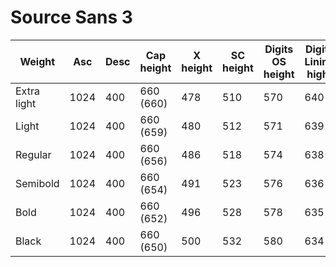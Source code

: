 # Source Sans 3

| Weight | Asc | Desc | Cap height | X height | SC height | Digits OS height | Digits Lining hight |
|--------|-----|------|------------|----------|-----------|------------------|---------------------|
| Extra light | 1024 | 400 | 660 (660) | 478 | 510 | 570 | 640 |
| Light       | 1024 | 400 | 660 (659) | 480 | 512 | 571 | 639 |
| Regular     | 1024 | 400 | 660 (656) | 486 | 518 | 574 | 638 |
| Semibold    | 1024 | 400 | 660 (654) | 491 | 523 | 576 | 636 |
| Bold        | 1024 | 400 | 660 (652) | 496 | 528 | 578 | 635 |
| Black       | 1024 | 400 | 660 (650) | 500 | 532 | 580 | 634 |

